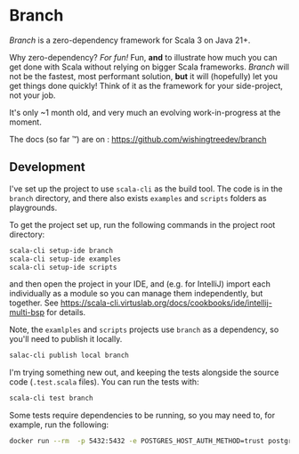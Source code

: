 # Branch

*Branch* is a zero-dependency framework for Scala 3 on Java 21+.

Why zero-dependency? *For fun!* Fun, **and** to illustrate how much you can get done with Scala without relying on
bigger Scala frameworks. *Branch* will not be the fastest, most performant solution, **but** it will (hopefully) let you
get things done quickly! Think of it as the framework for your side-project, not your job.

It's only ~1 month old, and very much an evolving work-in-progress at the moment.

The docs (so far ™️) are on : https://github.com/wishingtreedev/branch

## Development

I've set up the project to use `scala-cli` as the build tool. The code is in the `branch` directory, and there also
exists `examples` and `scripts` folders as playgrounds.

To get the project set up, run the following commands in the project root directory:

```bash
scala-cli setup-ide branch
scala-cli setup-ide examples
scala-cli setup-ide scripts
```

and then open the project in your IDE, and (e.g. for IntelliJ) import each individually as a module so you can manage
them independently, but together. See https://scala-cli.virtuslab.org/docs/cookbooks/ide/intellij-multi-bsp for details.

Note, the `examlples` and `scripts` projects use `branch` as a dependency, so you'll need to publish it locally.

```bash
salac-cli publish local branch
```

I'm trying something new out, and keeping the tests alongside the source code (`.test.scala` files).
You can run the tests with:

```bash
scala-cli test branch
```

Some tests require dependencies to be running, so you may need to, for example, run the following:

```bash
docker run --rm  -p 5432:5432 -e POSTGRES_HOST_AUTH_METHOD=trust postgres
```